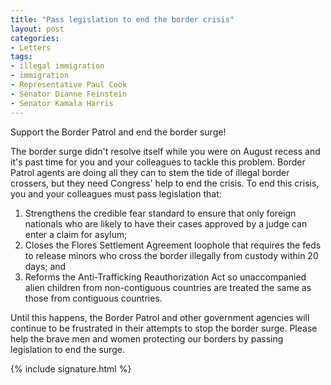 ```yaml
---
title: "Pass legislation to end the border crisis"
layout: post
categories:
- Letters
tags:
- illegal immigration
- immigration
- Representative Paul Cook
- Senator Dianne Feinstein
- Senator Kamala Harris
---
```


Support the Border Patrol and end the border surge!

The border surge didn't resolve itself while you were on August recess and it's past time for you and your colleagues to tackle this problem. Border Patrol agents are doing all they can to stem the tide of illegal border crossers, but they need Congress' help to end the crisis. To end this crisis, you and your colleagues must pass legislation that:

1. Strengthens the credible fear standard to ensure that only foreign nationals who are likely to have their cases approved by a judge can enter a claim for asylum;
2. Closes the Flores Settlement Agreement loophole that requires the feds to release minors who cross the border illegally from custody within 20 days; and
3. Reforms the Anti-Trafficking Reauthorization Act so unaccompanied alien children from non-contiguous countries are treated the same as those from contiguous countries.

Until this happens, the Border Patrol and other government agencies will continue to be frustrated in their attempts to stop the border surge. Please help the brave men and women protecting our borders by passing legislation to end the surge.

{% include signature.html %}

